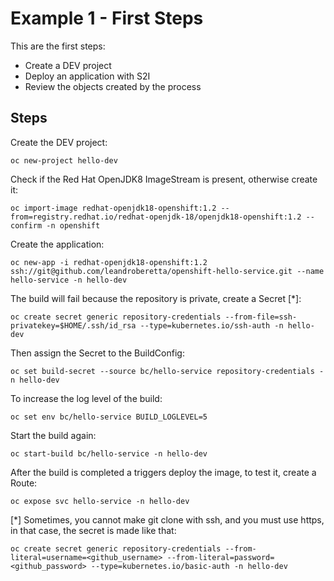 # Example 1 - First Steps

This are the first steps:

* Create a DEV project
* Deploy an application with S2I
* Review the objects created by the process

## Steps

Create the DEV project:

    oc new-project hello-dev

Check if the Red Hat OpenJDK8 ImageStream is present, otherwise create it:

    oc import-image redhat-openjdk18-openshift:1.2 --from=registry.redhat.io/redhat-openjdk-18/openjdk18-openshift:1.2 --confirm -n openshift

Create the application:

    oc new-app -i redhat-openjdk18-openshift:1.2 ssh://git@github.com/leandroberetta/openshift-hello-service.git --name hello-service -n hello-dev

The build will fail because the repository is private, create a Secret [*]:

    oc create secret generic repository-credentials --from-file=ssh-privatekey=$HOME/.ssh/id_rsa --type=kubernetes.io/ssh-auth -n hello-dev

Then assign the Secret to the BuildConfig:

    oc set build-secret --source bc/hello-service repository-credentials -n hello-dev

To increase the log level of the build:

    oc set env bc/hello-service BUILD_LOGLEVEL=5

Start the build again:

    oc start-build bc/hello-service -n hello-dev

After the build is completed a triggers deploy the image, to test it, create a Route:

    oc expose svc hello-service -n hello-dev
    
[*] Sometimes, you cannot make git clone with ssh, and you must use https, in that case, the secret is made like that:

    oc create secret generic repository-credentials --from-literal=username=<github_username> --from-literal=password=<github_password> --type=kubernetes.io/basic-auth -n hello-dev
